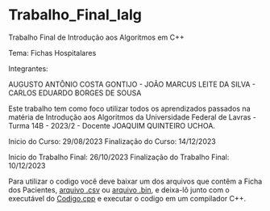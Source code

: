 # Trabalho_Final_Ialg
Trabalho Final de Introdução aos Algoritmos em C++

Tema: Fichas Hospitalares

Integrantes: 

AUGUSTO ANTÔNIO COSTA GONTIJO - JOÃO MARCUS LEITE DA SILVA - CARLOS EDUARDO BORGES DE SOUSA


Este trabalho tem como foco utilizar todos os aprendizados passados na matéria de Introdução aos Algoritmos da Universidade Federal de Lavras - Turma 14B - 2023/2 - Docente JOAQUIM QUINTEIRO UCHOA.

Inicio do Curso: 29/08/2023
Finalização do Curso: 14/12/2023

Inicio do Trabalho Final: 26/10/2023
Finalização do Trabalho Final: 10/12/2023

Para utilizar o codigo você deve baixar um dos arquivos que contêm a Ficha dos Pacientes, [arquivo .csv](registro.csv) ou [arquivo .bin](registroBinario.bin), e deixa-lô junto com o executável do [Codigo.cpp](Codigo.cpp) e executar o codigo em um compilador C++.

